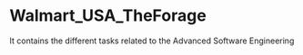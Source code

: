 # Walmart_USA_TheForage
It contains the different tasks related to the Advanced Software Engineering
